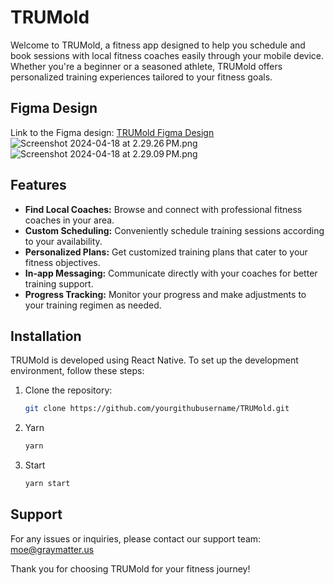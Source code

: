 # TRUMold

Welcome to TRUMold, a fitness app designed to help you schedule and book sessions with local fitness coaches easily through your mobile device. Whether you're a beginner or a seasoned athlete, TRUMold offers personalized training experiences tailored to your fitness goals.

## Figma Design
Link to the Figma design: [TRUMold Figma Design](https://www.figma.com/file/y3UWcXZQoBfHdZCa12nYdM/TRUMold-App-Design-Mockups?type=design&node-id=1%3A16&mode=design&t=tPyKqJHeIxVlt8B2-1)
![Screenshot 2024-04-18 at 2.29.26 PM.png](..%2F..%2F..%2FDesktop%2FScreenshot%202024-04-18%20at%202.29.26%E2%80%AFPM.png)
![Screenshot 2024-04-18 at 2.29.09 PM.png](..%2F..%2F..%2FDesktop%2FScreenshot%202024-04-18%20at%202.29.09%E2%80%AFPM.png)

## Features

- **Find Local Coaches:** Browse and connect with professional fitness coaches in your area.
- **Custom Scheduling:** Conveniently schedule training sessions according to your availability.
- **Personalized Plans:** Get customized training plans that cater to your fitness objectives.
- **In-app Messaging:** Communicate directly with your coaches for better training support.
- **Progress Tracking:** Monitor your progress and make adjustments to your training regimen as needed.

## Installation

TRUMold is developed using React Native. To set up the development environment, follow these steps:

1. Clone the repository:
   ```bash
   git clone https://github.com/yourgithubusername/TRUMold.git
    ```

2. Yarn
   ```bash
   yarn
    ```

3. Start
   ```bash
   yarn start
    ```

## Support
For any issues or inquiries, please contact our support team: moe@graymatter.us

Thank you for choosing TRUMold for your fitness journey!